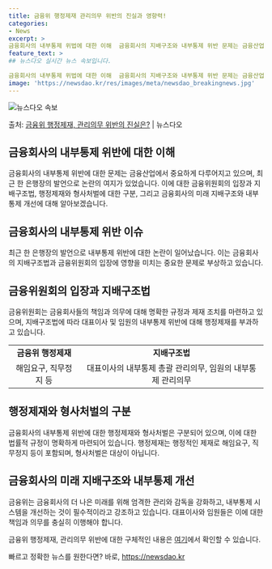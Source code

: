 ```yaml
---
title: 금융위 행정제재 관리의무 위반의 진실과 영향력!
categories:
- News
excerpt: >
금융회사의 내부통제 위법에 대한 이해  금융회사의 지배구조와 내부통제 위반 문제는 금융산업에서 중요하게 다루…
feature_text: >
## 뉴스다오 실시간 뉴스 속보입니다.

금융회사의 내부통제 위법에 대한 이해  금융회사의 지배구조와 내부통제 위반 문제는 금융산업에서 중요하게 다루…
image: 'https://newsdao.kr/res/images/meta/newsdao_breakingnews.jpg'
---
```


![뉴스다오 속보](https://newsdao.kr/res/images/meta/newsdao_breakingnews.jpg)

<p>출처: <a href="https://newsdao.kr/4589" rel="dofollow">금융위 행정제재, 관리의무 위반의 진실은?</a> | 뉴스다오</p>

<h2 data-ke-size="size26">금융회사의 내부통제 위반에 대한 이해</h2>
<p data-ke-size="size16">금융회사의 내부통제 위반에 대한 문제는 금융산업에서 중요하게 다루어지고 있으며, 최근 한 은행장의 발언으로 논란의 여지가 있었습니다. 이에 대한 금융위원회의 입장과 지배구조법, 행정제재와 형사처벌에 대한 구분, 그리고 금융회사의 미래 지배구조와 내부통제 개선에 대해 알아보겠습니다.</p>

<h2 data-ke-size="size26">금융회사의 내부통제 위반 이슈</h2>
<p data-ke-size="size16">최근 한 은행장의 발언으로 내부통제 위반에 대한 논란이 일어났습니다. 이는 금융회사의 지배구조법과 금융위원회의 입장에 영향을 미치는 중요한 문제로 부상하고 있습니다.</p>

<h2 data-ke-size="size26">금융위원회의 입장과 지배구조법</h2>
<p data-ke-size="size16">금융위원회는 금융회사들의 책임과 의무에 대해 명확한 규정과 제재 조치를 마련하고 있으며, 지배구조법에 따라 대표이사 및 임원의 내부통제 위반에 대해 행정제재를 부과하고 있습니다.</p>

<table>
    <tr>
        <td style="text-align: center; height: 17px;"><b>금융위 행정제재</b></td>
        <td style="text-align: center; height: 17px;"><b>지배구조법</b></td>
    </tr>
    <tr>
        <td style="text-align: center; height: 17px;">해임요구, 직무정지 등</td>
        <td style="text-align: center; height: 17px;">대표이사의 내부통제 총괄 관리의무, 임원의 내부통제 관리의무</td>
    </tr>
</table>

<h2 data-ke-size="size26">행정제재와 형사처벌의 구분</h2>
<p data-ke-size="size16">금융회사의 내부통제 위반에 대한 행정제재와 형사처벌은 구분되어 있으며, 이에 대한 법률적 규정이 명확하게 마련되어 있습니다. 행정제재는 행정적인 제재로 해임요구, 직무정지 등이 포함되며, 형사처벌은 대상이 아닙니다.</p>

<h2 data-ke-size="size26">금융회사의 미래 지배구조와 내부통제 개선</h2>
<p data-ke-size="size16">금융위는 금융회사의 더 나은 미래를 위해 엄격한 관리와 감독을 강화하고, 내부통제 시스템을 개선하는 것이 필수적이라고 강조하고 있습니다. 대표이사와 임원들은 이에 대한 책임과 의무를 충실히 이행해야 합니다.</p>

<p data-ke-size="size16">금융위 행정제재, 관리의무 위반에 대한 구체적인 내용은 <a href="https://newsdao.kr/4589">여기</a>에서 확인할 수 있습니다.</p> 

빠르고 정확한 뉴스를 원한다면? 바로, <a href="https://newsdao.kr" rel="dofollow">https://newsdao.kr</a>


    
